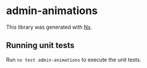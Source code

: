 # admin-animations

This library was generated with [Nx](https://nx.dev).

## Running unit tests

Run `nx test admin-animations` to execute the unit tests.
